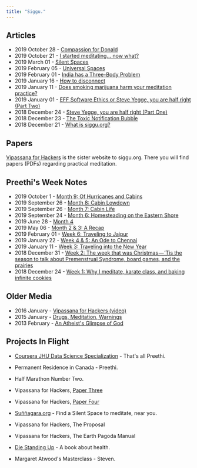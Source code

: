 ```yaml
---
title: "Siggu."
---
```


## Articles

- 2019 October 28 - [Compassion for Donald](https://medium.com/siggu/compassion-for-donald-75a88f582a5d)
- 2019 October 21 - [I started meditating... now what?](https://medium.com/siggu/i-started-meditating-now-what-dc9f05d44cf3)
- 2019 March 01 - [Silent Spaces](https://medium.com/siggu/silent-spaces-160d3a44fa3d)
- 2019 February 05 - [Universal Spaces](https://medium.com/siggu/universal-spaces-d0e0110a0ccc)
- 2019 February 01 - [India has a Three-Body Problem](https://medium.com/siggu/india-has-a-three-body-problem-b61090fe4cc6)
- 2019 January 16 - [How to disconnect](https://medium.com/siggu/how-to-disconnect-1040de82072a)
- 2019 January 11 - [Does smoking marijuana harm your meditation practice?](https://medium.com/siggu/does-smoking-marijuana-harm-your-meditation-practice-a683ea752220)
- 2019 January 01 - [EFF Software Ethics or Steve Yegge, you are half right (Part Two)](https://medium.com/siggu/eff-software-fc19e1abca46)
- 2018 December 24 - [Steve Yegge, you are half right (Part One)](https://medium.com/siggu/steve-yegge-you-are-half-right-part-one-5560054e2922)
- 2018 December 23 - [The Toxic Notification Bubble](https://medium.com/siggu/the-toxic-notification-bubble-2dbac032e34a)
- 2018 December 21 - [What is siggu.org?](https://medium.com/siggu/what-is-siggu-org-a8e8823daee5)

## Papers

[Vipassana for Hackers](https://vipassana-for-hackers.org) is the sister website to siggu.org. There you will find papers (PDFs) regarding practical meditation.

## Preethi's Week Notes

- 2019 October 1 - [Month 9: Of Hurricanes and Cabins](https://medium.com/siggu/month-9-of-hurricanes-cabins-7ff26a3a3dc7)
- 2019 September 26 - [Month 8: Cabin Lowdown](https://medium.com/siggu/cabining-month-3-8e5872267b92)
- 2019 September 26 - [Month 7: Cabin Life](https://medium.com/siggu/cabin-life-month-2-e35478ccf17a)
- 2019 September 24 - [Month 6: Homesteading on the Eastern Shore](https://medium.com/siggu/living-in-a-cabin-month-1-fc394a61bb05)
- 2019 June 28 - [Month 4](https://medium.com/siggu/month-4-c0d51a5de9af)
- 2019 May 06 - [Month 2 & 3: A Recap](https://medium.com/siggu/month-2-3-a-recap-7513dc46e95e)
- 2019 February 01 - [Week 6: Traveling to Jaipur](https://medium.com/siggu/week-6-traveling-to-jaipur-e5d4ed82333e)
- 2019 January 22 - [Week 4 & 5: An Ode to Chennai](https://medium.com/siggu/week-4-5-an-ode-to-chennai-b3d720a323a9)
- 2019 January 11 - [Week 3: Traveling into the New Year](https://medium.com/siggu/week-3-da6670c2f5a0)
- 2018 December 31 - [Week 2: The week that was Christmas — ’Tis the season to talk about Premenstrual Syndrome, board games, and the prairies](https://medium.com/siggu/week-2-the-week-that-was-christmas-tis-the-season-to-talk-about-premenstrual-syndrome-board-fcf56b0a44c1)
- 2018 December 24 - [Week 1: Why I meditate, karate class, and baking infinite cookies](https://medium.com/siggu/week-1-the-week-before-christmas-or-why-i-meditate-karate-class-and-baking-infinite-cookies-48da5ca38b54)

## Older Media

- 2016 January - [Vipassana for Hackers (video)](https://www.youtube.com/watch?v=1BWYqHbF00c)
- 2015 January - [Drugs, Meditation, Warnings](http://blog.deobald.ca/2015/01/drugs-meditation-warnings.html)
- 2013 February - [An Atheist's Glimpse of God](http://blog.deobald.ca/2013/02/an-atheists-glimpse-of-god.html)

## Projects In Flight

- [Coursera JHU Data Science Specialization](https://www.coursera.org/specializations/jhu-data-science) - That's all Preethi.
- Permanent Residence in Canada - Preethi.
- Half Marathon Number Two.

- Vipassana for Hackers, [Paper Three](https://github.com/deobald/vipassana-for-hackers/blob/master/paper-three/paper-three.tex)
- Vipassana for Hackers, [Paper Four](https://github.com/deobald/vipassana-for-hackers/blob/master/paper-four/paper-four.tex)
- [Suññagara.org](https://www.sunnagara.org) - Find a Silent Space to meditate, near you.
- Vipassana for Hackers, The Proposal
- Vipassana for Hackers, The Earth Pagoda Manual
- [Die Standing Up](https://github.com/deobald/die-standing-up) - A book about health.
- Margaret Atwood's Masterclass - Steven.

